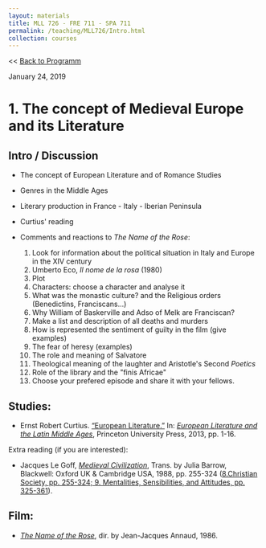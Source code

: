 ```yaml
---
layout: materials
title: MLL 726 - FRE 711 - SPA 711
permalink: /teaching/MLL726/Intro.html
collection: courses
---
```

<< [Back to Programm](index.html)

January 24, 2019

# 1. The concept of Medieval Europe and its Literature



## Intro / Discussion 
* The concept of European Literature and of Romance Studies 
* Genres in the Middle Ages 
* Literary production in France - Italy - Iberian Peninsula 
* Curtius' reading 
* Comments and reactions to *The Name of the Rose*:

	1. Look for information about the political situation in Italy and Europe in the XIV century	
	2. Umberto Eco, *Il nome de la rosa* (1980)
	3. Plot
	4. Characters: choose a character and analyse it
	5. What was the monastic culture? and the Religious orders (Benedictins, Franciscans...)
	6. Why William of Baskerville and Adso of Melk are Franciscan?
	7. Make a list and description of all deaths and murders
	8. How is represented the sentiment of guilty in the film (give examples)
	9. The fear of heresy (examples)
	10. The role and meaning of Salvatore
	11. Theological meaning of the laughter and Aristotle's Second *Poetics*
	12. Role of the library and the "finis Africae"
	13. Choose your prefered episode and share it with your fellows. 

## Studies: 
* Ernst Robert Curtius. [“European Literature.”](pdfs/Curtius_2013_1_European_Literature.pdf) In: [*European Literature and the Latin Middle Ages*][1], Princeton University Press, 2013, pp. 1-16.

Extra reading (if you are interested):
* Jacques Le Goff, [*Medieval Civilization*][2], Trans. by Julia Barrow, Blackwell: Oxford UK & Cambridge USA, 1988, pp. 255-324 ([8.Christian Society, pp. 255-324; 9. Mentalities, Sensibilities, and Attitudes, pp. 325-361](pdfs/LeGoff_1992.pdf)). 
 

## Film:
* [*The Name of the Rose*](https://en.wikipedia.org/wiki/The_Name_of_the_Rose_(film)), dir. by Jean-Jacques Annaud, 1986. 

[1]: https://miami-primo.hosted.exlibrisgroup.com/primo-explore/fulldisplay?docid=TN_jstor_booksj.ctt2854qn&context=PC&vid=uml_new&search_scope=Everything&tab=everything&lang=en_US 
[2]: https://miami-primo.hosted.exlibrisgroup.com/primo-explore/fulldisplay?docid=01UOML_ALMA21156346050002976&context=L&vid=uml_new&search_scope=Everything&isFrbr=true&tab=everything&lang=en_US